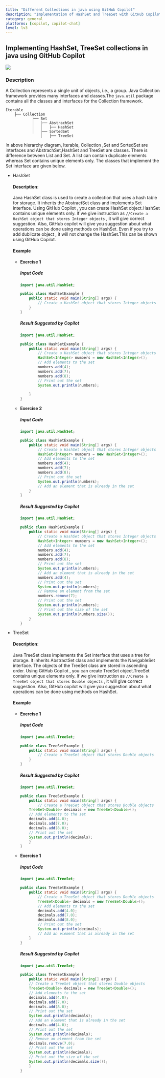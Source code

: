 ```yaml
---
title: "Different Collections in java using GitHub Copilot"
description: "Implementation of HashSet and TreeSet with GitHub Copilot"
category: general
platforms: [copilot, copilot-chat]
level: lv3
---
```


## Implementing HashSet, TreeSet collections in java using GitHub Copilot
[<img src="https://img.shields.io/badge/Lv3-Mature_Best_Practice-brightgreen">](https://github.com/orgs/AI-Native-Development/projects/1/)

### Description
A Collection represents a single unit of objects, i.e., a group.
Java Collection framework provides many interfaces and classes.The `java.util` package contains all the classes and interfaces for the Collection framework.

    Iterable
        ├── Collection
                ├── Set
                │   ├── AbstrachSet
                │   │   ├── HashSet
                │   ├── SortedSet
                    │   ├── TreeSet

In above hierarchy diagram, Iterable, Collection ,Set and SortedSet are interfaces and AbstrachSet,HashSet and TreeSet are classes.
There is difference between List and Set. A list can contain duplicate elements whereas Set contains unique elements only.
The classes that implement the Set interface are given below.
- HashSet
    #### Description:
    Java HashSet class is used to create a collection that uses a hash table for storage. It inherits the AbstractSet class and implements Set interface. 
    Using GitHub Copilot , you can create HashSet object.HashSet contains unique elements only.
    If we give instruction as `//Create a HashSet object that stores Integer objects` , it will give correct suggestion. Also, GitHub copilot will give you suggestion about what operations can be done using methods on HashSet.
    Even if you try to add dublicate object , it will not change the HashSet.This can be shown using GitHub Copilot.

    #### Example
    - **Exercise 1**
        ##### Input Code
        ```java
        import java.util.HashSet;

        public class HashSetExample {
            public static void main(String[] args) {
                // Create a HashSet object that stores Integer objects
            }
        }
        ```
        
        ##### Result Suggested by Copilot

        ```java
        import java.util.HashSet;

        public class HashSetExample {
            public static void main(String[] args) {
                // Create a HashSet object that stores Integer objects
                HashSet<Integer> numbers = new HashSet<Integer>();
                // Add elements to the set
                numbers.add(4);
                numbers.add(7);
                numbers.add(8);
                // Print out the set
                System.out.println(numbers);
                
            }
        }
        ```

    - **Exercise 2**
        ##### Input Code
        ```java
        import java.util.HashSet;

        public class HashSetExample {
            public static void main(String[] args) {
                // Create a HashSet object that stores Integer objects
                HashSet<Integer> numbers = new HashSet<Integer>();
                // Add elements to the set
                numbers.add(4);
                numbers.add(7);
                numbers.add(8);
                // Print out the set
                System.out.println(numbers);
                // Add an element that is already in the set
            }
        }
        ```
        
        ##### Result Suggested by Copilot

        ```java
        import java.util.HashSet;

        public class HashSetExample {
            public static void main(String[] args) {
                // Create a HashSet object that stores Integer objects
                HashSet<Integer> numbers = new HashSet<Integer>();
                // Add elements to the set
                numbers.add(4);
                numbers.add(7);
                numbers.add(8);
                // Print out the set
                System.out.println(numbers);
                // Add an element that is already in the set
                numbers.add(4);
                // Print out the set
                System.out.println(numbers);
                // Remove an element from the set
                numbers.remove(7);
                // Print out the set
                System.out.println(numbers);
                // Print out the size of the set
                System.out.println(numbers.size());
            }
        }
        ```

- TreeSet
    #### Description: 
    Java TreeSet class implements the Set interface that uses a tree for storage. It inherits AbstractSet class and implements the NavigableSet interface. The objects of the TreeSet class are stored in ascending order. 
    Using GitHub Copilot , you can create TreeSet object.TreeSet contains unique elements only.
    If we give instruction as `//Create a TreeSet object that stores Double objects` , it will give correct suggestion. Also, GitHub copilot will give you suggestion about what operations can be done using methods on HashSet.

    #### Example
    - **Exercise 1**
        ##### Input Code
        ```java
        import java.util.TreeSet;

        public class TreeSetExample {
            public static void main(String[] args) {
                // Create a TreeSet object that stores Double objects
            }
        }
        ```
        
        ##### Result Suggested by Copilot

        ```java
        import java.util.TreeSet;

        public class TreeSetExample {
            public static void main(String[] args) {
                // Create a TreeSet object that stores Double objects
            TreeSet<Double> decimals = new TreeSet<Double>();
            // Add elements to the set
            decimals.add(4.0);
            decimals.add(7.0);
            decimals.add(8.0);
            // Print out the set
            System.out.println(decimals);
            }
        }
        ```

    - **Exercise 1**
        ##### Input Code
        ```java
        import java.util.TreeSet;

        public class TreeSetExample {
            public static void main(String[] args) {
                // Create a TreeSet object that stores Double objects
                TreeSet<Double> decimals = new TreeSet<Double>();
                // Add elements to the set
                decimals.add(4.0);
                decimals.add(7.0);
                decimals.add(8.0);
                // Print out the set
                System.out.println(decimals);
                // Add an element that is already in the set
            }
        }
        ```
        
        ##### Result Suggested by Copilot

        ```java
        import java.util.TreeSet;

        public class TreeSetExample {
            public static void main(String[] args) {
            // Create a TreeSet object that stores Double objects
            TreeSet<Double> decimals = new TreeSet<Double>();
            // Add elements to the set
            decimals.add(4.0);
            decimals.add(7.0);
            decimals.add(8.0);
            // Print out the set
            System.out.println(decimals);
            // Add an element that is already in the set
            decimals.add(4.0);
            // Print out the set
            System.out.println(decimals);
            // Remove an element from the set
            decimals.remove(7.0);
            // Print out the set
            System.out.println(decimals);
            // Print out the size of the set
            System.out.println(decimals.size());
            }
        }
        ```

